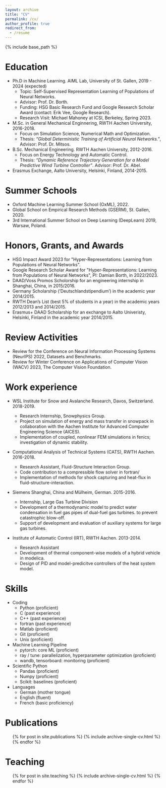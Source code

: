 ```yaml
---
layout: archive
title: "CV"
permalink: /cv/
author_profile: true
redirect_from:
  - /resume
---
```


{% include base_path %}

Education
======
* Ph.D in Machine Learning. AIML Lab, University of St. Gallen, 2019 - 2024 (expected)
  * Topic: Self-Supervised Representation Learning of Populations of Neural Networks.
  * Advisor: Prof. Dr. Borth.
  * Funding: HSG Basic Research Fund and Google Research Scholar Award (contact: Erik Vee, Google Research).
  * Research Visit: Michael Mahoney at ICSI, Berkeley, Spring 2023. 
* M.Sc. in General Mechanical Enginnering, RWTH Aachen University, 2016-2018.
  * Focus on Simulation Science, Numerical Math and Optimization. 
  * Thesis: *“Global Deterministic Training of Artificial Neural Networks."*, Advisor: Prof. Dr. Mitsos.
* B.Sc. Mechanical Engineering. RWTH Aachen University, 2012-2016.
  * Focus on Energy Technology and Automatic Control.
  * Thesis: *“Dynamic Reference Trajectory Generation for a Model Predictive Wind Turbine Controller”*. Advisor: Prof. Dr. Abel.
* Erasmus Exchange, Aalto University, Helsinki, Finland, 2014-2015.

Summer Schools
======
* Oxford Machine Learning Summer School (OxML), 2022.
* Global School on Empirical Research Methods (GSERM), St. Gallen, 2020.
* 3rd International Summer School on Deep Learning (DeepLearn) 2019, Warsaw, Poland.

Honors, Grants, and Awards
======
* HSG Impact Award 2023 for "Hyper-Representations: Learning from Populations of Neural Networks".
* Google Research Scholar Award for "Hyper-Representations: Learning from Populations of Neural Networks", PI: Damian Borth, in 2022/2023.
* DAAD/Voss Promos Scholorship for an engineering internship in Shanghai, China, in 2015/2016.
* Germany Scholarship (’Deutschlandstipendium’) in the academic year 2014/2015.
* RWTH Dean’s List (best 5% of students in a year) in the academic years 2012/2013 and 2014/2015.
* Erasmus+ DAAD Scholarship for an exchange to Aalto Univeristy, Helsinki, Finland in the academic year 2014/2015.

Review Activities
=======
* Review for the Conference on Neural Information Processing Systems (NeurIPS) 2022, Datasets and Benchmarks.  
* Review for Winter Conference on Applications of Computer Vision (WACV) 2023, The Computer Vision Foundation.  


Work experience
======
* WSL Institute for Snow and Avalanche Research, Davos, Switzerland. 2018-2019.
  * Research Internship, Snowphysics Group.
  * Project on simulation of energy and mass transfer in snowpack in collaboration with the Aachen Institute for Advanced Computer Engineering Science (AICES).
  * Implementation of coupled, nonlinear FEM simulations in fenics; investigation of dynamic stability.

* Computational Analysis of Technical Systems (CATS), RWTH Aachen. 2016-2018.
  * Research Assistant, Fluid-Structure Interaction Group.
  * Code contribution to a compressible flow solver in fortran/
  * Implementation of methods for shock capturing and heat-flux in fluid-structure-interaction.

* Siemens Shanghai, China and Mülheim, German. 2015-2016.
  * Internship, Large Gas Turbine Division
  * Development of a thermodynamic model to predict water condensation in fuel gas pipes of dual-fuel gas turbines. to prevent catastrophic blow-off.
  * Support of development and evaluation of auxiliary systems for large gas turbines.

* Institute of Automatic Control (IRT), RWTH Aachen. 2013-2014.
  * Research Assistant
  * Development of thermal component-wise models of a hybrid vehicle in modelica. 
  * Design of PID and model-predicitve controllers of the heat system model.
  

Skills
======
* Coding
  * Python (proficient)
  * C (past experience)
  * C++ (past experience)
  * fortran (past experience)
  * Matlab (proficient)
  * Git (proficient)
  * Unix (proficient)
* Machine Learning Pipeline
  * pytorch: core ML (proficient)
  * ray / tune: parallelization, hyperparameter optimization (proficient)
  * wandb, tensorboard: monitoring (proficient)
* Scientific Python
  * Pandas (proficient)
  * Numpy (proficient)
  * Scikit: baselines (proficient)
* Languages
  * German (mother tongue)
  * English (fluent)
  * French (basic proficiency)


Publications
======
  <ul>{% for post in site.publications %}
    {% include archive-single-cv.html %}
  {% endfor %}</ul>
  
<!-- Talks
======
  <ul>{% for post in site.talks %}
    {% include archive-single-talk-cv.html %}
  {% endfor %}</ul> -->
  
Teaching
======
  <ul>{% for post in site.teaching %}
    {% include archive-single-cv.html %}
  {% endfor %}</ul>
  
<!-- Service and leadership
======
* Currently signed in to 43 different slack teams -->
